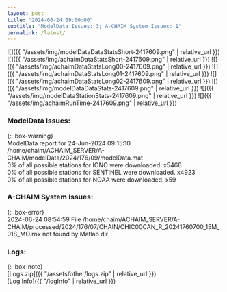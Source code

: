 ```yaml
---
layout: post
title: "2024-06-24 09:00:00"
subtitle: "ModelData Issues: 3; A-CHAIM System Issues: 1"
permalink: /latest/
---
```


![]({{ "/assets/img/modelDataDataStatsShort-2417609.png" | relative_url }})
![]({{ "/assets/img/achaimDataStatsShort-2417609.png" | relative_url }})
![]({{ "/assets/img/achaimDataStatsLong00-2417609.png" | relative_url }})
![]({{ "/assets/img/achaimDataStatsLong01-2417609.png" | relative_url }})
![]({{ "/assets/img/achaimDataStatsLong02-2417609.png" | relative_url }})
![]({{ "/assets/img/modelDataDataStats-2417609.png" | relative_url }})
![]({{ "/assets/img/modelDataStationStats-2417609.png" | relative_url }})
![]({{ "/assets/img/achaimRunTime-2417609.png" | relative_url }})


### ModelData Issues:  
  
{: .box-warning}  
 ModelData report for 24-Jun-2024 09:15:10   
 /home/chaim/ACHAIM_SERVER/A-CHAIM/modelData/2024/176/09/modelData.mat   
 0% of all possible stations for IONO were downloaded. x5468   
 0% of all possible stations for SENTINEL were downloaded. x4923   
 0% of all possible stations for NOAA were downloaded. x59   
  
### A-CHAIM System Issues:  
  
{: .box-error}  
2024-06-24 08:54:59 File /home/chaim/ACHAIM_SERVER/A-CHAIM/processed/2024/176/07/CHAIN/CHIC00CAN_R_20241760700_15M_01S_MO.rnx not found by Matlab dir  

### Logs:  
  
{: .box-note}  
[Logs.zip]({{ "/assets/other/logs.zip" | relative_url }})  
[Log Info]({{ "/logInfo" | relative_url }})  
